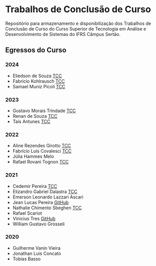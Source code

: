 # Trabalhos de Conclusão de Curso
Repositório para armazenamento e disponibilização dos Trabalhos de Conclusão de Curso do Curso Superior de Tecnologia em Análise e Desenvolvimento de Sistemas do IFRS Câmpus Sertão.
## Egressos do Curso
### 2024
- Eliedson de Souza [TCC](https://github.com/adsIfrsSertao/eliedson-de-souza)
- Fabrício Kohlrausch [TCC](https://github.com/adsIfrsSertao/fabricio-kohlrausch)
- Samael Muniz Picoli [TCC](https://github.com/adsIfrsSertao/samael-muniz-picoli)
### 2023
- Gustavo Morais Trindade [TCC](https://github.com/adsIfrsSertao/gustavo-morais-trindade)
- Renan de Souza [TCC](https://github.com/adsIfrsSertao/renan-de-souza)
- Taís Antunes [TCC](https://github.com/adsIfrsSertao/tais-antunes)
### 2022
- Aline Rezendes Girotto [TCC](https://github.com/adsIfrsSertao/aline-rezendes-girotto)
- Fabrício Luís Covalesci [TCC](https://github.com/adsIfrsSertao/fabricio-luis-covalesci)
- Júlia Hammes Melo
- Rafael Rovani Tognon [TCC](https://github.com/adsIfrsSertao/rafael-rovani-tognon)
### 2021
- Cedemir Pereira [TCC](https://github.com/adsIfrsSertao/cedemir-pereira)
- Elizandro Gabriel Dalastra [TCC](https://github.com/adsIfrsSertao/elizandro-dalastra)
- Emerson Leonardo Lazzari Ascari
- Jean Lucas Pereira [GitHub](https://github.com/jeanjlp)
- Nathalie Chimento Sbeghen [TCC](https://github.com/adsIfrsSertao/nathalie-chimento-sbeghen)
- Rafael Scariot
- Vinicius Tres [GitHub](https://github.com/Vtres)
- William Gustavo Grosseli
### 2020
- Guilherme Vanin Vieira
- Jonathan Luis Concato
- Tobias Basso
